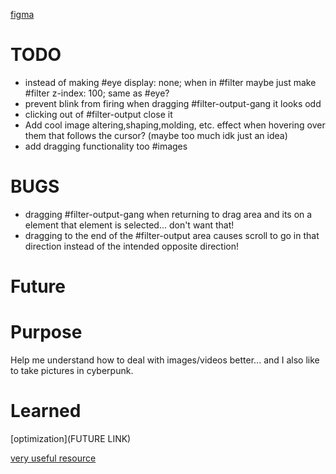 [figma](https://www.figma.com/design/nAWYIJ7vJY6fdy7NY5DPu5/Untitled?node-id=0-1&node-type=canvas&t=cVSFgWb9ldfmmbnC-0)

# TODO
- instead of making #eye display: none; when in #filter maybe just make #filter z-index: 100; same as #eye?
- prevent blink from firing when dragging #filter-output-gang it looks odd
- clicking out of #filter-output close it 
- Add cool image altering,shaping,molding, etc. effect when hovering over them that follows the cursor? (maybe too much idk just an idea)
- add dragging functionality too #images 
# BUGS
- dragging #filter-output-gang when returning to drag area and its on a element that element is selected... don't want that!
- dragging to the end of the #filter-output area causes scroll to go in that direction instead of the intended opposite direction! 

# Future
# Purpose
Help me understand how to deal with images/videos better... and I also like to take pictures in cyberpunk. 
# Learned
[optimization](FUTURE LINK)



[very useful resource](https://cyberpunk.fandom.com/wiki/Cyberpunk_Wiki)